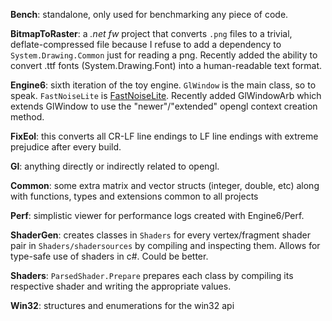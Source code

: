 **Bench**: standalone, only used for benchmarking any piece of code.

**BitmapToRaster**: a *.net fw* project that converts `.png` files to a trivial, deflate-compressed file because I refuse to add a dependency to `System.Drawing.Common` just for reading a png. Recently added the ability to convert .ttf fonts (System.Drawing.Font) into a human-readable text format.

**Engine6**: sixth iteration of the toy engine. `GlWindow` is the main class, so to speak. `FastNoiseLite` is [FastNoiseLite](https://github.com/Auburn/FastNoiseLite). Recently added GlWindowArb which extends GlWindow to use the "newer"/"extended" opengl context creation method. 

**FixEol**: this converts all CR-LF line endings to LF line endings with extreme prejudice after every build.

**Gl**: anything directly or indirectly related to opengl. 

**Common**: some extra matrix and vector structs (integer, double, etc) along with functions, types and extensions common to all projects

**Perf**: simplistic viewer for performance logs created with Engine6/Perf.

**ShaderGen**: creates classes in `Shaders` for every vertex/fragment shader pair in `Shaders/shadersources` by compiling and inspecting them. Allows for type-safe use of shaders in c#. Could be better.

**Shaders**: `ParsedShader.Prepare` prepares each class by compiling its respective shader and writing the appropriate values. 

**Win32**: structures and enumerations for the win32 api

